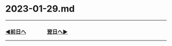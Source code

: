 # 2023-01-29.md
---
### [◀️前日へ](https://github.com/yuasys/chatty-journal/blob/main/2023/01/2023-01-28.md)&emsp;&emsp;&emsp;&emsp;[翌日へ▶️](https://github.com/yuasys/chatty-journal/blob/main/2023/01/2023-01-30.md)

---
